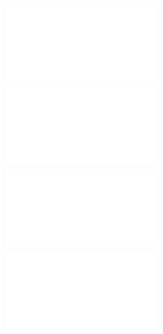 ![@](steps/_.3eb68380.md)

![@](steps/_.fa3ad648.md)

![@](steps/_.47c7a9ff.md)

![@](steps/_.2fb53854.md)